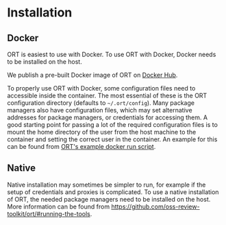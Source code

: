# Installation

## Docker

ORT is easiest to use with Docker. To use ORT with Docker, Docker needs to be installed on the host.

We publish a pre-built Docker image of ORT on [Docker
Hub](https://hub.docker.com/repository/docker/doubleopen/ort).

To properly use ORT with Docker, some configuration files need to accessible inside the container.
The most essential of these is the ORT configuration directory (defaults to `~/.ort/config`). Many
package managers also have configuration files, which may set alternative addresses for package
managers, or credentials for accessing them. A good starting point for passing a lot of the required
configuration files is to mount the home directory of the user from the host machine to the
container and setting the correct user in the container. An example for this can be found from
[ORT's example docker run
script](https://github.com/oss-review-toolkit/ort/blob/main/scripts/docker_run.sh).

## Native

Native installation may sometimes be simpler to run, for example if the setup
of credentials and proxies is complicated. To use a native installation of ORT,
the needed package managers need to be installed on the host. More information
can be found from
<https://github.com/oss-review-toolkit/ort/#running-the-tools>.
